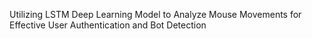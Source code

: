 Utilizing LSTM Deep Learning Model to Analyze Mouse Movements for Effective User Authentication and Bot Detection
